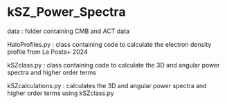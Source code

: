 # kSZ_Power_Spectra

data : folder containing CMB and ACT data

HaloProfiles.py : class containing code to calculate the electron density profile from La Posta+ 2024

kSZclass.py : class containing code to calculate the 3D and angular power spectra and higher order terms

kSZcalculations.py : calculates the 3D and angular power spectra and higher order terms using kSZclass.py
